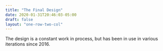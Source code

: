 ```yaml
---
title: "The Final Design"
date: 2020-01-31T20:46:03-05:00
draft: false
layout: "one-row-two-col"
---
```

The design is a constant work in process, but has been in use in various iterations since 2016.